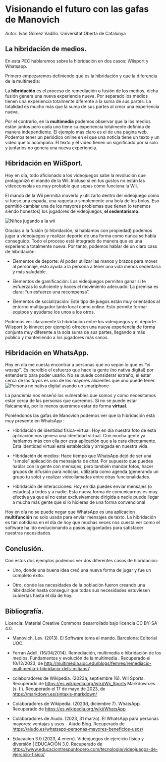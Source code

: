 # Visionando el futuro con las gafas de Manovich

Autor: Iván Gómez Vadillo. Universitat Oberta de Catalunya

## La hibridación de medios.

En esta PEC hablaremos sobre la hibridación en dos casos: Wiisport y Whatsapp.

Primero empezaremos definiendo que es la hibridación y que la diferencia de la multimedia:

La **hibridación** es el proceso de remediación o fusión de los medios, dicha fusión genera una nueva experiencia nueva. Por separado los medios tienen una experiencia totalmente diferente a la suma de sus partes. La totalidad es mucho más que la suma de sus partes al crear una experiencia nueva.

Por el contrario, en la **multimedia** podemos observar que la los medios están juntos pero cada uno tiene su experiencia totalmente definida de manera independiente. El ejemplo más claro es el de una página web. Podemos tener un periódico online en el que una noticia tiene un texto y un video que lo acompaña. El texto y el video tienen un significado por si solo y juntarlos no genera una nueva experiencia.

## Hibridación en WiiSport.

Hoy en día, todo aficionado a los videojuegos sabe la revolución que protagonizó el mando de la Wii. Incluso si en tus gustos no están las videoconsolas es muy probable que sepas cómo funciona la Wii.

El mando de la Wii permitía moverlo y utilizarlo dentro del videojuego como si fuese una espada, una raqueta o simplemente una bola de los bolos. Eso permitió cambiar una de los mayores problemas que tienen (o tenemos siendo honestos) los jugadores de videojuegos, **el sedentarismo.**

![Niños jugando a la wii](https://www.educaciontrespuntocero.com/wp-content/uploads/2020/01/juegos-activos-978x652.jpg.webp)

Gracias a la fusión (o hibridación, si hablamos con propiedad) podemos jugar a videojuegos y realizar deporte de una forma como nunca se había conseguido. Todo el proceso está integrado de manera que es una experiencia totalmente nueva. Por tanto, podemos hablar de un claro caso de hibridación:

- Elementos de deporte: Al poder utilizar las manos y brazos para mover al personaje, esto ayuda a la persona a tener una vida menos sedentaria y más saludable.

- Elementos de gamificación: Los videojuegos permiten ganar si te esfuerzas lo suficiente y haces el movimiento adecuado. La premisa es clara: “un esfuerzo una recompensa”.

- Elementos de socialización: Este tipo de juegos están muy orientados al entorno multijugador tanto local como online. Esto permite formar equipos y ayudarse los unos a los otros.

Podemos ver claramente la hibridación entre los videojuegos y el deporte. Wiisport (o kinnect por ejemplo) ofrecen una nueva experiencia de forma conjunta muy diferente a la sola suma de sus partes, llegando a más público y manteniendo a los jugadores más sanos.

## Hibridación en WhatsApp.

Hoy en día me cuesta encontrar a personas que no sepan lo que es *“el wasap”*. Es increíble el esfuerzo que hace la gente (no nativa digital) por entenderlo para poder usarlo. No se puede considerar extraño, el estar cerca de los tuyos es uno de los mayores alicientes que uno puede tener.
![Persona no nativa digital usando un smartphone](https://aiudo.es/wp-content/webp-express/webp-images/uploads/2023/02/como-usan-los-mayores-el-WhatsApp.jpg.webp)

La pandemia nos enseñó los vulnerables que somos y como necesitamos estar cerca de las personas que queremos. Si no se puede estar físicamente, por lo menos queremos estar de forma **virtual**.

Poniéndonos las gafas de Manovich podemos ver que la hibridación está muy presente en WhatsApp :

- Hibridación de identidad física-virtual: Hoy en día nuestra foto de esta aplicación nos genera una identidad virtual. Con mucha gente ya hablamos más con ella por esta aplicación que a la cara directamente. Esta identidad virtual está establecida y arraigada en nuestra vida.

- Hibridación de medios: Hace tiempo que WhatsApp dejó de ser una “simple” aplicación de mensajería de chat. Por supuesto que puedes hablar con la gente con mensajes, pero también mandar fotos, hacer grupos de difusión para noticias, utilizarla como agenda (generando un grupo tu solo) y realizar videollamadas entre otras funcionalidades.

- Hibridación de interacciones: Hoy en día puedes enviar mensajes (o estados) a todos y a nadie. Esta nueva forma de comunicarnos es muy efectiva ya que al no estar exclusivamente dirigida a nadie puede llegar a mucha más gente que si lo hicieras de una forma convencional

Hoy en día no se puede negar que WhatsApp es una aplicacion **multifunción** no solo usada para enviar mensajes de texto. La hibridación es tan cotidiana en el día de hoy que muchas veces nos cuesta ver como el software ha ido evolucionando a pasos agigantados para satisfacer nuestras necesidades.

## Conclusión.  


Con estos dos ejemplos podemos ver dos diferentes casos de hibridación:

- Uno, donde una buena idea creó una nueva forma de jugar y fue un completo éxito.

- Otro, donde las necesidades de la población fueron creando una hibridación hasta conseguir que todas sus necesidades estuviesen cubiertas hasta el día de hoy.

## Bibliografía.

Licencia: Material Creative Commons desarrollado bajo licencia CC BY-SA 4.0. 

- Manovich, Lev. (2013). El Software toma el mando. Barcelona: Editorial UOC. 

- Ferran Adell. (16/04/2014). Remediación, multimedia e hibridación de los medios. Fundamentos y evolución de la multimedia . Recuperado el 10/12/2023, de http://multimedia.uoc.edu/blogs/fem/es/remediacio-multimedia-i-hibridacio-dels-mitjans7.

- colaboradores de Wikipedia. (2023a, septiembre 16). WII Sports. Recuperado de https://es.wikipedia.org/wiki/Wii_Sports
Markdown.es. (s. f.). Recuperado el 17 de mayo de 2023, de https://markdown.es/sintaxis-markdown/

- Colaboradores de Wikipedia. (2023d, diciembre 7). WhatsApp. Recuperado de https://es.wikipedia.org/wiki/WhatsApp

- Colaboradores de Aiudo. (2023, 31 marzo). El WhatsApp para personas mayores: ventajas y usos - Aiudo Blog. Recuperado de https://aiudo.es/whatsapp-personas-mayores-beneficios-usos/

- Educacion 3.0 (2023, 4 enero). Videojuegos de ejercicio físico y diversión | EDUCACIÓN 3.0. Recuperado de https://www.educaciontrespuntocero.com/tecnologia/videojuegos-de-ejercicio-fisico/

